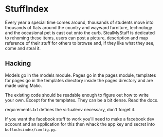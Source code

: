 # StuffIndex
Every year a special time comes around, thousands of students move into thousands of flats around the country and wayward furniture, technology and the occasional pet is cast out onto the curb. StealMyStuff is dedicated to rehoming these items, users can post a picture, description and map reference of their stuff for others to browse and, if they like what they see, come and steal it. 

## Hacking
Models go in the models module. Pages go in the pages module, templates for
pages go in the templates directory inside the pages directory and are made
using Mako.

The existing code should be readable enough to figure out how to write your own.
Except for the templates. They can be a bit dense. Read the docs.

requirements.txt defines the virtualenv necessary, don't forget it.

If you want the facebook stuff to work you'll need to make a facebook dev
account and an application for this then whack the app key and secret into
`bollocksindex/config.py`.
